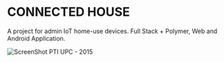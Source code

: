 # CONNECTED HOUSE   
A project for admin IoT home-use devices. Full Stack + Polymer, Web and Android Application.

![ScreenShot](http://i.imgur.com/pM6kLZD.png)
PTI UPC - 2015
